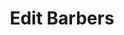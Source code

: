 ---
title: "Edit Barbers"
url: /castell-newydd-emlyn-newcastle-emlyn/edit-barbers/
shop: Friseur
---